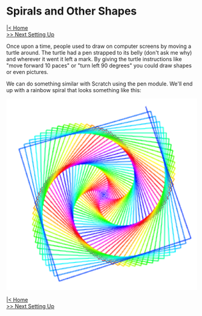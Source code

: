 # Spirals and Other Shapes

[|< Home](../README.md)  
[>> Next Setting Up](./spirals1.md)

Once upon a time, people used to draw on computer screens by moving a turtle around. The turtle had a pen strapped to its belly (don't ask me why) and wherever it went it left a mark. By giving the turtle instructions like "move forward 10 paces" or "turn left 90 degrees" you could draw shapes or even pictures.

We can do something similar with Scratch using the pen module. We'll end up with a rainbow spiral that looks something like this:

![Rainbow Spiral](./images/spiral.png)

[|< Home](../README.md)  
[>> Next Setting Up](./spirals1.md)